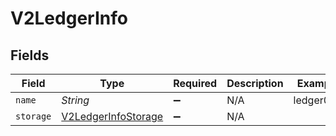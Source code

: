 # V2LedgerInfo


## Fields

| Field                                                             | Type                                                              | Required                                                          | Description                                                       | Example                                                           |
| ----------------------------------------------------------------- | ----------------------------------------------------------------- | ----------------------------------------------------------------- | ----------------------------------------------------------------- | ----------------------------------------------------------------- |
| `name`                                                            | *String*                                                          | :heavy_minus_sign:                                                | N/A                                                               | ledger001                                                         |
| `storage`                                                         | [V2LedgerInfoStorage](../../models/shared/V2LedgerInfoStorage.md) | :heavy_minus_sign:                                                | N/A                                                               |                                                                   |